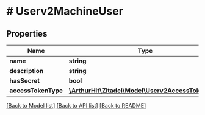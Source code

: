 # # Userv2MachineUser

## Properties

Name | Type | Description | Notes
------------ | ------------- | ------------- | -------------
**name** | **string** |  | [optional]
**description** | **string** |  | [optional]
**hasSecret** | **bool** |  | [optional]
**accessTokenType** | [**\ArthurHlt\Zitadel\Model\Userv2AccessTokenType**](Userv2AccessTokenType.md) |  | [optional]

[[Back to Model list]](../../README.md#models) [[Back to API list]](../../README.md#endpoints) [[Back to README]](../../README.md)
